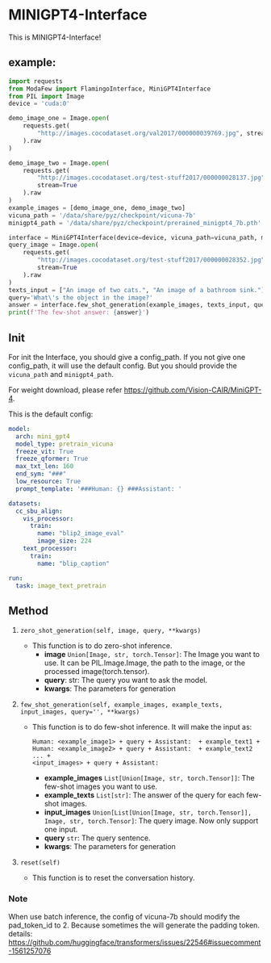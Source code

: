 # MINIGPT4-Interface
This is MINIGPT4-Interface!


## example:
```python
import requests
from ModaFew import FlamingoInterface, MiniGPT4Interface
from PIL import Image
device = 'cuda:0'

demo_image_one = Image.open(
    requests.get(
        "http://images.cocodataset.org/val2017/000000039769.jpg", stream=True
    ).raw
)

demo_image_two = Image.open(
    requests.get(
        "http://images.cocodataset.org/test-stuff2017/000000028137.jpg",
        stream=True
    ).raw
)
example_images = [demo_image_one, demo_image_two]
vicuna_path = '/data/share/pyz/checkpoint/vicuna-7b'
minigpt4_path = '/data/share/pyz/checkpoint/prerained_minigpt4_7b.pth'

interface = MiniGPT4Interface(device=device, vicuna_path=vicuna_path, minigpt4_path=minigpt4_path)
query_image = Image.open(
    requests.get(
        "http://images.cocodataset.org/test-stuff2017/000000028352.jpg",
        stream=True
    ).raw
)
texts_input = ["An image of two cats.", "An image of a bathroom sink."]
query='What\'s the object in the image?'
answer = interface.few_shot_generation(example_images, texts_input, query_image, query=query)
print(f'The few-shot answer: {answer}')
```

## Init 
For init the Interface, you should give a config_path. 
If you not give one config_path, it will use the default config. But you should provide the `vicuna_path` and `minigpt4_path`.

For weight download, please refer https://github.com/Vision-CAIR/MiniGPT-4.

This is the default config:
```yaml
model:
  arch: mini_gpt4
  model_type: pretrain_vicuna
  freeze_vit: True
  freeze_qformer: True
  max_txt_len: 160
  end_sym: "###"
  low_resource: True
  prompt_template: '###Human: {} ###Assistant: '

datasets:
  cc_sbu_align:
    vis_processor:
      train:
        name: "blip2_image_eval"
        image_size: 224
    text_processor:
      train:
        name: "blip_caption"

run:
  task: image_text_pretrain
```


## Method 
1. `zero_shot_generation(self, image, query, **kwargs)`
    - This function is to do zero-shot inference. 
      - **image** `Union[Image, str, torch.Tensor]`: The Image you want to use. It can be PIL.Image.Image, the path to the image, or the processed image(torch.tensor).
      - **query**: str: The query you want to ask the model.
      - **kwargs**: The parameters for generation

2. `few_shot_generation(self, example_images, example_texts, input_images, query='', **kwargs)`
   - This function is to do few-shot inference. It will make the input as: 
        ```
        Human: <example_image1> + query + Assistant:  + example_text1 +
        Human: <example_image2> + query + Assistant:  + example_text2 ... + 
        <input_images> + query + Assistant: 
        ```

     - **example_images** `List[Union[Image, str, torch.Tensor]]`: The few-shot images you want to use.
     - **example_texts** `List[str]`: The answer of the query for each few-shot images.
     - **input_images** `Union[List[Union[Image, str, torch.Tensor]], Image, str, torch.Tensor]`: The query image. Now only support one input.
     - **query** `str`: The query sentence.
     - **kwargs**: The parameters for generation


3. `reset(self)`
   - This function is to reset the conversation history.


### Note
When use batch inference, the config of vicuna-7b should modify the pad_token_id to 2. 
Because sometimes the will generate the padding token.
details: https://github.com/huggingface/transformers/issues/22546#issuecomment-1561257076